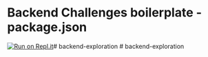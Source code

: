 # Backend Challenges boilerplate - package.json
[![Run on Repl.it](https://repl.it/badge/github/freeCodeCamp/boilerplate-npm)](https://repl.it/github/freeCodeCamp/boilerplate-npm)#   b a c k e n d - e x p l o r a t i o n  
 #   b a c k e n d - e x p l o r a t i o n  
 